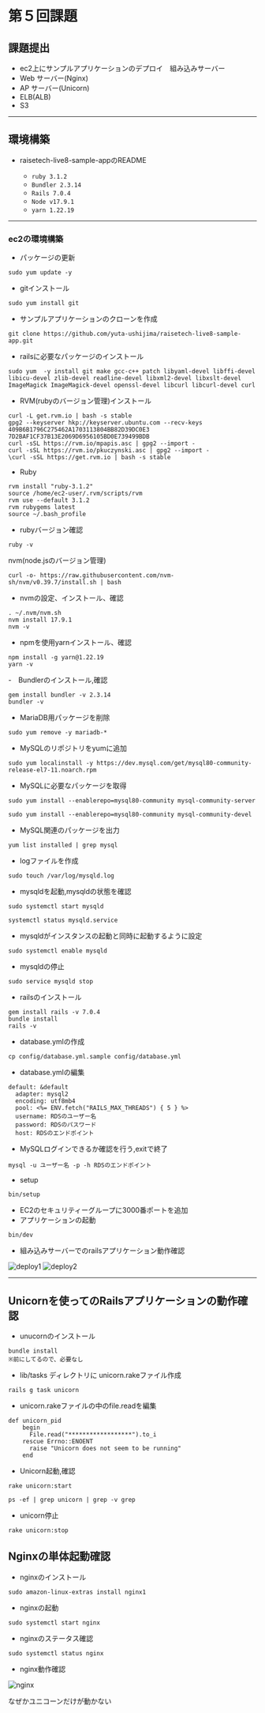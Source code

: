 # 第５回課題


## 課題提出
* ec2上にサンプルアプリケーションのデプロイ　組み込みサーバー
* Web サーバー(Nginx)
* AP サーバー(Unicorn)
* ELB(ALB) 
*  S3 

* * *

## 環境構築
* raisetech-live8-sample-appのREADME

  - `ruby 3.1.2`
  - `Bundler 2.3.14`
  - `Rails 7.0.4`
  - `Node v17.9.1`
  - `yarn 1.22.19`

* * *

### ec2の環境構築

- パッケージの更新
```
sudo yum update -y
```

- gitインストール
```
sudo yum install git
```

- サンプルアプリケーションのクローンを作成
```
git clone https://github.com/yuta-ushijima/raisetech-live8-sample-app.git
```

- railsに必要なパッケージのインストール
```
sudo yum  -y install git make gcc-c++ patch libyaml-devel libffi-devel libicu-devel zlib-devel readline-devel libxml2-devel libxslt-devel ImageMagick ImageMagick-devel openssl-devel libcurl libcurl-devel curl
```

- RVM(rubyのバージョン管理)インストール

```
curl -L get.rvm.io | bash -s stable
gpg2 --keyserver hkp://keyserver.ubuntu.com --recv-keys 409B6B1796C275462A1703113804BB82D39DC0E3 7D2BAF1CF37B13E2069D6956105BD0E739499BDB
curl -sSL https://rvm.io/mpapis.asc | gpg2 --import -
curl -sSL https://rvm.io/pkuczynski.asc | gpg2 --import -
\curl -sSL https://get.rvm.io | bash -s stable

```

- Ruby

```
rvm install "ruby-3.1.2"
source /home/ec2-user/.rvm/scripts/rvm
rvm use --default 3.1.2
rvm rubygems latest
source ~/.bash_profile
```
- rubyバージョン確認

```
ruby -v
```
nvm(node.jsのバージョン管理)

```
curl -o- https://raw.githubusercontent.com/nvm-sh/nvm/v0.39.7/install.sh | bash
```
- nvmの設定、インストール、確認

```
. ~/.nvm/nvm.sh
nvm install 17.9.1
nvm -v
```

- npmを使用yarnインストール、確認

```
npm install -g yarn@1.22.19
yarn -v
```

-　Bundlerのインストール,確認

```
gem install bundler -v 2.3.14
bundler -v
```

- MariaDB用パッケージを削除

```
sudo yum remove -y mariadb-*
```

-  MySQLのリポジトリをyumに追加

```
sudo yum localinstall -y https://dev.mysql.com/get/mysql80-community-release-el7-11.noarch.rpm
```

- MySQLに必要なパッケージを取得

```
sudo yum install --enablerepo=mysql80-community mysql-community-server
```
```
sudo yum install --enablerepo=mysql80-community mysql-community-devel

```

- MySQL関連のパッケージを出力

```
yum list installed | grep mysql
```
- logファイルを作成
```
sudo touch /var/log/mysqld.log
```
- mysqldを起動,mysqldの状態を確認
```
sudo systemctl start mysqld
```
```
systemctl status mysqld.service
```
- mysqldがインスタンスの起動と同時に起動するように設定
```
sudo systemctl enable mysqld
```
- mysqldの停止
```
sudo service mysqld stop
```
- railsのインストール
```
gem install rails -v 7.0.4
bundle install
rails -v
```
- database.ymlの作成
```
cp config/database.yml.sample config/database.yml
```

- database.ymlの編集
```
default: &default
  adapter: mysql2
  encoding: utf8mb4
  pool: <%= ENV.fetch("RAILS_MAX_THREADS") { 5 } %>
  username: RDSのユーザー名
  password: RDSのパスワード
  host: RDSのエンドポイント
```
- MySQLログインできるか確認を行う,exitで終了
```
mysql -u ユーザー名 -p -h RDSのエンドポイント
```
- setup
```
bin/setup
```

- EC2のセキュリティーグループに3000番ポートを追加
- アプリケーションの起動
```
bin/dev
```
* 組み込みサーバーでのrailsアプリケーション動作確認

![deploy1](img/deploy1.png)
![deploy2](img/deploy2.png)
* * *

## Unicornを使ってのRailsアプリケーションの動作確認
* unucornのインストール
```
bundle install
※前にしてるので、必要なし
```
* lib/tasks ディレクトリに unicorn.rakeファイル作成
```
rails g task unicorn
```
* unicorn.rakeファイルの中のfile.readを編集
```
def unicorn_pid
    begin
      File.read("******************").to_i
    rescue Errno::ENOENT
      raise "Unicorn does not seem to be running"
    end
```
* Unicorn起動,確認
```
rake unicorn:start
```
```
ps -ef | grep unicorn | grep -v grep
```
* unicorn停止
```
rake unicorn:stop
```
## Nginxの単体起動確認

* nginxのインストール
```
sudo amazon-linux-extras install nginx1
```
* nginxの起動
```
sudo systemctl start nginx
```
* nginxのステータス確認
```
sudo systemctl status nginx
```
* nginx動作確認

![nginx](img/nginx.png)


なぜかユニコーンだけが動かない　　　　